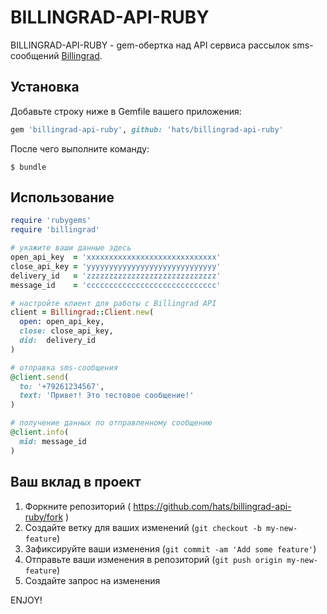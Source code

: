 # BILLINGRAD-API-RUBY

BILLINGRAD-API-RUBY - gem-обертка над API сервиса рассылок sms-сообщений [Billingrad](http://billingrad.com/).

## Установка

Добавьте строку ниже в Gemfile вашего приложения:

```ruby
gem 'billingrad-api-ruby', github: 'hats/billingrad-api-ruby'
```

После чего выполните команду:

    $ bundle

## Использование

``` ruby
require 'rubygems'
require 'billingrad'

# укажите ваши данные здесь
open_api_key  = 'xxxxxxxxxxxxxxxxxxxxxxxxxxxxx'
close_api_key = 'yyyyyyyyyyyyyyyyyyyyyyyyyyyyy'
delivery_id   = 'zzzzzzzzzzzzzzzzzzzzzzzzzzzzz'
message_id    = 'ccccccccccccccccccccccccccccc'

# настройте клиент для работы с Billingrad API
client = Billingrad::Client.new(
  open: open_api_key,
  close: close_api_key,
  did:  delivery_id
)

# отправка sms-сообщения
@client.send(
  to: '+79261234567',
  text: 'Привет! Это тестовое сообщение!'
)

# получение данных по отправленному сообщению
@client.info(
  mid: message_id
)
```

## Ваш вклад в проект

1. Форкните репозиторий ( https://github.com/hats/billingrad-api-ruby/fork )
2. Создайте ветку для ваших изменений (`git checkout -b my-new-feature`)
3. Зафиксируйте ваши изменения (`git commit -am 'Add some feature'`)
4. Отправьте ваши изменения в репозиторий (`git push origin my-new-feature`)
5. Создайте запрос на изменения

ENJOY!